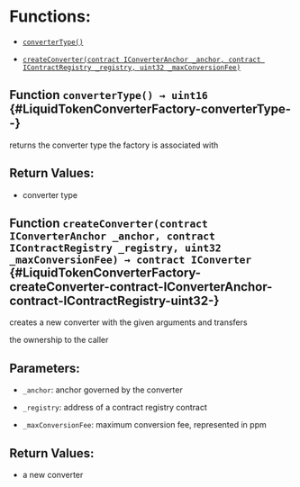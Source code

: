 # Functions:

- [`converterType()`](#LiquidTokenConverterFactory-converterType--)

- [`createConverter(contract IConverterAnchor _anchor, contract IContractRegistry _registry, uint32 _maxConversionFee)`](#LiquidTokenConverterFactory-createConverter-contract-IConverterAnchor-contract-IContractRegistry-uint32-)

## Function `converterType() → uint16` {#LiquidTokenConverterFactory-converterType--}

returns the converter type the factory is associated with

## Return Values:

- converter type

## Function `createConverter(contract IConverterAnchor _anchor, contract IContractRegistry _registry, uint32 _maxConversionFee) → contract IConverter` {#LiquidTokenConverterFactory-createConverter-contract-IConverterAnchor-contract-IContractRegistry-uint32-}

creates a new converter with the given arguments and transfers

the ownership to the caller

## Parameters:

- `_anchor`:            anchor governed by the converter

- `_registry`:          address of a contract registry contract

- `_maxConversionFee`:  maximum conversion fee, represented in ppm

## Return Values:

- a new converter
